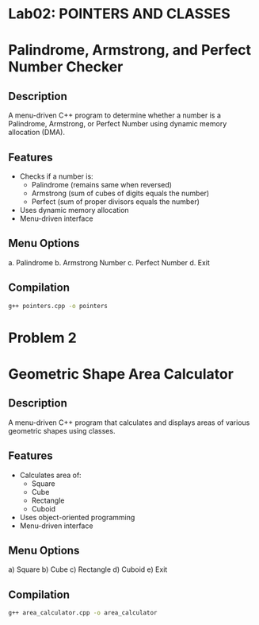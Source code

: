 # Lab02: POINTERS AND CLASSES

# Palindrome, Armstrong, and Perfect Number Checker

## Description
A menu-driven C++ program to determine whether a number is a Palindrome, Armstrong, or Perfect Number using dynamic memory allocation (DMA).

## Features
- Checks if a number is:
  - Palindrome (remains same when reversed)
  - Armstrong (sum of cubes of digits equals the number)
  - Perfect (sum of proper divisors equals the number)
- Uses dynamic memory allocation
- Menu-driven interface

## Menu Options
a. Palindrome
b. Armstrong Number 
c. Perfect Number 
d. Exit

## Compilation
```bash
g++ pointers.cpp -o pointers
```




# Problem 2 

# Geometric Shape Area Calculator


## Description
A menu-driven C++ program that calculates and displays areas of various geometric shapes using classes.

## Features
- Calculates area of:
  - Square
  - Cube
  - Rectangle
  - Cuboid
- Uses object-oriented programming
- Menu-driven interface

## Menu Options
a) Square 
b) Cube 
c) Rectangle 
d) Cuboid 
e) Exit

## Compilation
```bash
g++ area_calculator.cpp -o area_calculator
